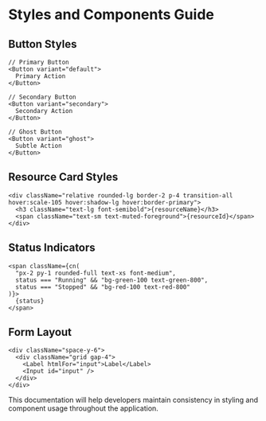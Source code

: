 
# Styles and Components Guide

## Button Styles
```tsx
// Primary Button
<Button variant="default">
  Primary Action
</Button>

// Secondary Button
<Button variant="secondary">
  Secondary Action
</Button>

// Ghost Button
<Button variant="ghost">
  Subtle Action
</Button>
```

## Resource Card Styles
```tsx
<div className="relative rounded-lg border-2 p-4 transition-all hover:scale-105 hover:shadow-lg hover:border-primary">
  <h3 className="text-lg font-semibold">{resourceName}</h3>
  <span className="text-sm text-muted-foreground">{resourceId}</span>
</div>
```

## Status Indicators
```tsx
<span className={cn(
  "px-2 py-1 rounded-full text-xs font-medium",
  status === "Running" && "bg-green-100 text-green-800",
  status === "Stopped" && "bg-red-100 text-red-800"
)}>
  {status}
</span>
```

## Form Layout
```tsx
<div className="space-y-6">
  <div className="grid gap-4">
    <Label htmlFor="input">Label</Label>
    <Input id="input" />
  </div>
</div>
```

This documentation will help developers maintain consistency in styling and component usage throughout the application.

